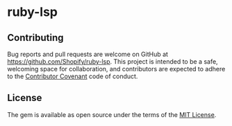 # ruby-lsp

## Contributing

Bug reports and pull requests are welcome on GitHub at https://github.com/Shopify/ruby-lsp.
This project is intended to be a safe, welcoming space for collaboration, and contributors
are expected to adhere to the
[Contributor Covenant](https://github.com/Shopify/ruby-lsp/blob/main/CODE_OF_CONDUCT.md)
code of conduct.

## License

The gem is available as open source under the terms of the
[MIT License](https://github.com/Shopify/ruby-lsp/blob/main/LICENSE.txt).
